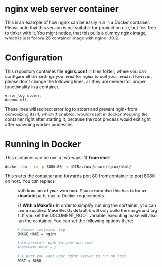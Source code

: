 # nginx web server container
This is an example of how nginx can be easily run in a Docker container. Please note that this version is not suitable for production use, but feel free to tinker with it. You might notice, that this pulls a dummy nginx image, which is just fedora 25 container image with nginx 1.10.2.

# Configuration
This repository containes file **nginx.conf** in files folder, where you can configure all the settings you need for nginx to suit your needs. However, please don't change the following lines, as they are needed for proper functionality in a container.
```
error_log stderr;
daemon off;
```
These lines will redirect error log to stderr and prevent nginx from demonizing itself, which if enabled, would result in docker stopping the container right after starting it, because the root process would exit right after spawning worker processes.

# Running in Docker
This container can be run in two ways:
1\) **From shell**
```sh
docker run --rm -p 8080:80 -v <DIR>:/usr/share/nginx/html/
```
This starts the container and forwards port 80 from container to port 8080 on host. You can replace <DIR> with location of your web root. Please note that this has to be an **absolute** path, due to Docker requirements. 

2\) **With a Makefile**
In order to simplify running the container, you can use a supplied Makefile. By default it will only build the image and tag it. If you set the DOCUMENT_ROOT variable, executing make will also run the container.  You can set the following options there:
```sh
# Docker container tag
IMAGE_NAME = nginx

# An absolute path to your web root
#DOCUMENT_ROOT = /

# A port you want your nginx server to run on host
PORT = 8080
```
